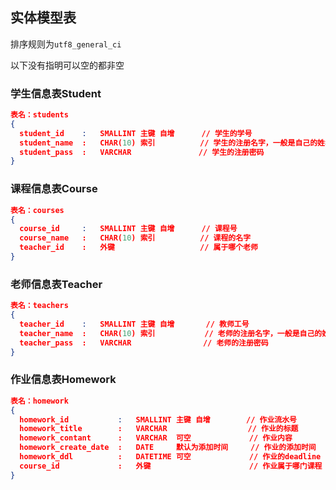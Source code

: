 ## 实体模型表

排序规则为`utf8_general_ci`

以下没有指明可以空的都非空

### 学生信息表Student

```json
表名：students
{
  student_id	:	SMALLINT 主键 自增		// 学生的学号
  student_name	:	CHAR(10) 索引	   		 // 学生的注册名字，一般是自己的姓名
  student_pass	:	VARCHAR	 			  // 学生的注册密码
}
```

### 课程信息表Course

```json
表名：courses
{
  course_id		:	SMALLINT 主键 自增		// 课程号
  course_name	:	CHAR(10) 索引			 // 课程的名字
  teacher_id	:	外键			 		 // 属于哪个老师
}
```

### 老师信息表Teacher

```json
表名：teachers
{
  teacher_id	:	SMALLINT 主键 自增       // 教师工号
  teacher_name	:	CHAR(10) 索引	   		  // 老师的注册名字，一般是自己的姓名
  teacher_pass	:	VARCHAR	 			   // 老师的注册密码
}
```

### 作业信息表Homework

```json
表名：homework
{
  homework_id			:	SMALLINT 主键 自增        // 作业流水号
  homework_title		:	VARCHAR				     // 作业的标题
  homework_contant		:	VARCHAR	 可空			    // 作业内容
  homework_create_date	:	DATE	 默认为添加时间	 // 作业的添加时间
  homework_ddl			:   DATETIME 可空				// 作业的deadline
  course_id				:   外键						// 作业属于哪门课程
}
```



